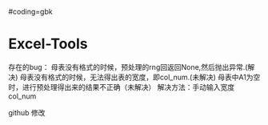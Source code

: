#coding=gbk
# Excel-Tools


存在的bug：
母表没有格式的时候，预处理的rng回返回None,然后抛出异常.(解决)
母表没有格式的时候，无法得出表的宽度，即col_num.(未解决)
母表中A1为空时，进行预处理得出来的结果不正确（未解决）
解决方法：手动输入宽度col_num

github 修改
